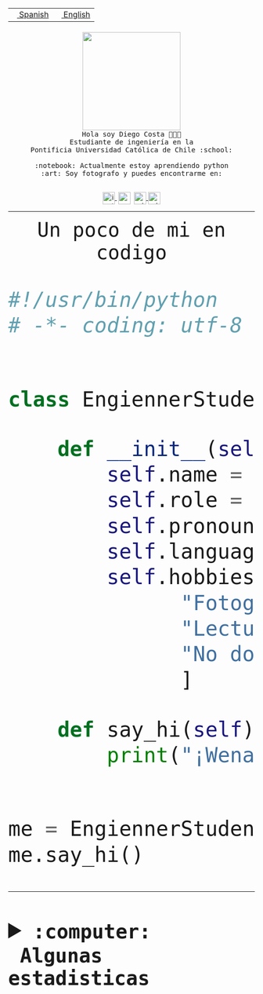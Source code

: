 <table border="0"  align="right">
 <tr><td><a href="README.md"><img src="https://upload.wikimedia.org/wikipedia/commons/thumb/8/89/Bandera_de_Espa%C3%B1a.svg/1200px-Bandera_de_Espa%C3%B1a.svg.png" height="10"> Spanish</a></td>
 <td><a href="README.en.md"><img src="https://upload.wikimedia.org/wikipedia/commons/a/a4/Flag_of_the_United_States.svg" height="10"> English</a></td></tr>
</table><br><br><br>


<p align="center">
  <img src="https://github.com/diegocostares/diegocostares/blob/main/Images/aaa2.gif?raw=true" height="200px" weight="200px">
  <br><samp>
    Hola soy Diego Costa 👨🏻‍💻<br>
    Estudiante de ingeniería en la <br>
    Pontificia Universidad Católica de Chile :school:<br>
  <br>
    :notebook: Actualmente estoy aprendiendo python <br>
    :art: Soy fotografo y puedes encontrarme en: <br>
  <br></samp>
  
</p>

<p align="center">
   <a href="https://instagram.com/diegocosta_no" target="blank">
    <img 
    align="center" src="https://cdn.jsdelivr.net/npm/simple-icons@3.0.1/icons/instagram.svg" alt="instagram" height="25px" width="25px" />
  </a>
  <a style="border: 3px solid; color: white;"href="https://t.me/diegocosta_no" target="blank">
  <img
  align="center" alt="Telegram" width="25px" src="https://icons-for-free.com/iconfiles/png/512/Telegram-1324888767380505522.png" />
</a>
<a href="https://api.whatsapp.com/send?phone=56971897835&text=Hola!" target="blank">
  <img
  align="center" alt="wtsp" width="25px" src="https://img.icons8.com/pastel-glyph/2x/whatsapp--v2.png" />
</a>
<a href="https://www.linkedin.com/in/diego-costa-786249213/" target="blank">
  <img
  align="center" alt="wtsp" width="25px" src="https://img.icons8.com/metro/452/linkedin.png" />
</a>

  </a>
</p>

---


<p align="center"><font size="25"><samp>Un poco de mi en codigo</samp></front></p>


```python
#!/usr/bin/python
# -*- coding: utf-8 -*-


class EngiennerStudent:

    def __init__(self):
        self.name = "Diego Costa"
        self.role = "Estudiante"
        self.pronouns = "he/him"
        self.language_spoken = ["es_CL", "en_US"]
        self.hobbies = [
              "Fotografia",
              "Lectura",
              "No dormir",
              ]

    def say_hi(self):
        print("¡Wena mundo!")


me = EngiennerStudent()
me.say_hi()
```
---
<details>
  <summary><b><samp>:computer: &nbsp;Algunas estadisticas</samp></b></summary>
  <br/></p>

<!--START_SECTION:waka-->
![Code Time](http://img.shields.io/badge/Code%20Time-1%2C186%20hrs%2043%20mins-blue)

📅 **Soy más productivo los Martes** 

```text
Lunes                    700 commits         ████░░░░░░░░░░░░░░░░░░░░░   15.24 % 
Martes                   881 commits         █████░░░░░░░░░░░░░░░░░░░░   19.18 % 
Miércoles                565 commits         ███░░░░░░░░░░░░░░░░░░░░░░   12.30 % 
Jueves                   709 commits         ████░░░░░░░░░░░░░░░░░░░░░   15.43 % 
Viernes                  675 commits         ████░░░░░░░░░░░░░░░░░░░░░   14.69 % 
Sábado                   391 commits         ██░░░░░░░░░░░░░░░░░░░░░░░   08.51 % 
Domingo                  673 commits         ████░░░░░░░░░░░░░░░░░░░░░   14.65 % 
```


📊 **Esta semana me dediqué a** 

```text
🐱‍💻 Proyectos: 
T0-SyR                   18 hrs 24 mins      ███████████████████████░░   92.16 % 
P0-SyR                   47 mins             █░░░░░░░░░░░░░░░░░░░░░░░░   03.96 % 
practisely               24 mins             █░░░░░░░░░░░░░░░░░░░░░░░░   02.01 % 
tarea-2-diegocostares    12 mins             ░░░░░░░░░░░░░░░░░░░░░░░░░   01.02 % 
T3                       3 mins              ░░░░░░░░░░░░░░░░░░░░░░░░░   00.31 % 
```


 Last Updated on 19/09/2023 18:34:19 UTC
<!--END_SECTION:waka-->
  
  

<p align="center"> <img src="https://github-readme-stats.vercel.app/api?username=diegocostares&show_icons=true&theme=ayu-mirage" alt="abhisheknaiidu" /></p>
 
</details>
